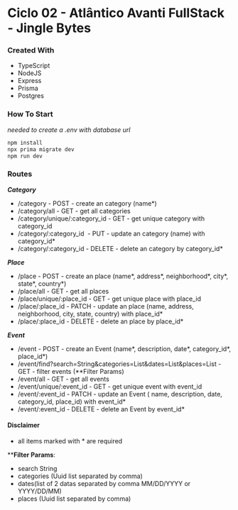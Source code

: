 # Ciclo 02 - Atlântico Avanti FullStack - Jingle Bytes


### Created With
- TypeScript
- NodeJS
- Express
- Prisma
- Postgres

### How To Start
*needed to create a .env with database url*
  ```bash
  npm install
  npx prima migrate dev
  npm run dev
  ```

### Routes

***Category***

- /category - POST - create an category (name*)
- /category/all - GET - get all categories
- /category/unique/:category_id - GET - get unique category with category_id
- /category/:category_id  - PUT - update an category (name) with category_id*
- /category/:category_id - DELETE - delete an category by category_id*

***Place***

- /place - POST - create an place (name*, address*, neighborhood*, city*, state*, country*)
- /place/all - GET - get all places
- /place/unique/:place_id - GET - get unique place with place_id
- /place/:place_id - PATCH - update an place (name, address, neighborhood, city, state, country) with place_id*
- /place/:place_id - DELETE - delete an place by place_id*

***Event***

- /event - POST - create an Event (name*, description, date*, category_id*, place_id*)
- /event/find?search=String&categories=List<Uuid>&dates=List<DateTime>&places=List<Uuid> - GET - filter events (**Filter Params)
- /event/all - GET - get all events
- /event/unique/:event_id - GET - get unique event with event_id
- /event/:event_id - PATCH - update an Event ( name, description, date, category_id, place_id) with event_id*
- /event/:event_id - DELETE - delete an Event by event_id*

#### Disclaimer

- all items marked with * are required

****Filter Params**:
- search String
- categories (Uuid list separated by comma)
- dates(list of 2 datas separated by comma MM/DD/YYYY or YYYY/DD/MM)
- places (Uuid list separated by comma)